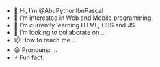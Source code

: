 - 👋 Hi, I’m @AbuPythonIbnPascal
- 👀 I’m interested in Web and Mobile programming. 
- 🌱 I’m currently learning HTML, CSS and JS.
- 💞️ I’m looking to collaborate on ...
- 📫 How to reach me ...
- 😄 Pronouns: ...
- ⚡ Fun fact: 

<!---
AbuPythonIbnPascal/AbuPythonIbnPascal is a ✨ special ✨ repository because its `README.md` (this file) appears on your GitHub profile.
You can click the Preview link to take a look at your changes.
--->
